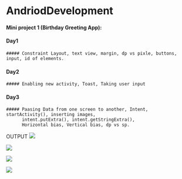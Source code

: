 # AndriodDevelopment

 #### Mini project 1 (Birthday Greeting App):
   #### Day1
    ##### Constraint Layout, text view, margin, dp vs pixle, buttons, input, id of elements.
    
   #### Day2
    ##### Enabling new activity, Toast, Taking user input
    
   #### Day3
    ##### Paasing Data from one screen to another, Intent, startActivity(), inserting images, 
          intent.putExtra(), intent.getStringExtra(),
          Horizontal bias, Vertical bias, dp vs sp.
          
OUTPUT
![](img/1.jpeg)

![](img/2.jpeg)

![](img/3.jpeg)

![](img/4.jpeg)
